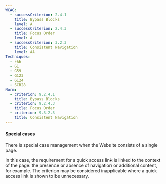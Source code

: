 ```yaml
---
WCAG:
  - successCriterion: 2.4.1
    title: Bypass Blocks
    level: A
  - successCriterion: 2.4.3
    title: Focus Order
    level: A
  - successCriterion: 3.2.3
    title: Consistent Navigation
    level: AA
Techniques:
  - F66
  - G1
  - G59
  - G123
  - G124
  - SCR28
Norm:
  - criterion: 9.2.4.1
    title: Bypass Blocks
  - criterion: 9.2.4.3
    title: Focus Order
  - criterion: 9.3.2.3
    title: Consistent Navigation
---
```


#### Special cases

There is special case management when the Website consists of a single page.

In this case, the requirement for a quick access link is linked to the context of the page: the presence or absence of navigation or additional content, for example. The criterion may be considered inapplicable where a quick access link is shown to be unnecessary.
